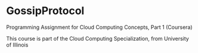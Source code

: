 # GossipProtocol

Programming Assignment for Cloud Computing Concepts, Part 1 (Coursera)

This course is part of the Cloud Computing Specialization, from University of Illinois
